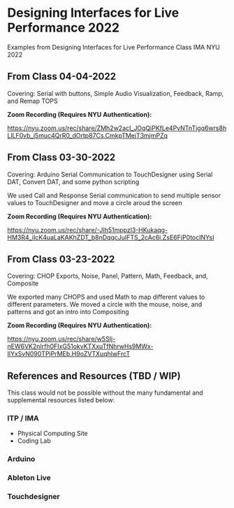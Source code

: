 # Designing Interfaces for Live Performance 2022
Examples from Designing Interfaces for Live Performance Class IMA NYU 2022

## From Class 04-04-2022

Covering: Serial with buttons, Simple Audio Visualization, Feedback, Ramp, and Remap TOPS

**Zoom Recording (Requires NYU Authentication):**

https://nyu.zoom.us/rec/share/ZMh2w2acI_JOqQiPKfLe4PvNTnTjgq6wrs8hLlLF0vb_i5muc4QrR0_dOrtp87Cs.CmkpTMejT3mjmPZq

## From Class 03-30-2022
Covering: Arduino Serial Communication to TouchDesigner using Serial DAT, Convert DAT, and some python scripting

We used Call and Response Serial communication to send multiple sensor values to TouchDesigner and move a circle aroud the screen

**Zoom Recording (Requires NYU Authentication):**

https://nyu.zoom.us/rec/share/-JIh51mppzl3-HKukaqg-HM3R4_iIcK4uaLaKAKhZDT_b8nDqqcJuIFTS_2cAc6i.ZsE6FiP0tocINYsI

## From Class 03-23-2022

Covering: CHOP Exports, Noise, Panel, Pattern, Math, Feedback, and, Composite

We exported many CHOPS and used Math to map different values to different parameters. We moved a circle with the mouse, noise, and patterns and got an intro into Compositing

**Zoom Recording (Requires NYU Authentication):**

https://nyu.zoom.us/rec/share/w5SIj-nEW6VK2nIrfh0FIxG51okvKTXxuTfNhrwHs9MWx-IlYxSvN090TPjPrMEb.H9oZVTXuqhlwFrcT



## References and Resources (TBD / WIP)
This class would not be possible without the many fundamental and supplemental resources listed below:

### ITP / IMA
- Physical Computing Site
- Coding Lab

### Arduino

### Ableton Live

### Touchdesigner

